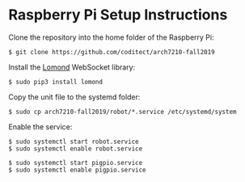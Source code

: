 Raspberry Pi Setup Instructions
===============================

Clone the repository into the home folder of the Raspberry Pi:
```
$ git clone https://github.com/coditect/arch7210-fall2019
```

Install the [Lomond](https://github.com/wildfoundry/dataplicity-lomond) WebSocket library:
```
$ sudo pip3 install lomond
```

Copy the unit file to the systemd folder:
```
$ sudo cp arch7210-fall2019/robot/*.service /etc/systemd/system
```

Enable the service:
```
$ sudo systemctl start robot.service
$ sudo systemctl enable robot.service

$ sudo systemctl start pigpio.service
$ sudo systemctl enable pigpio.service

```
